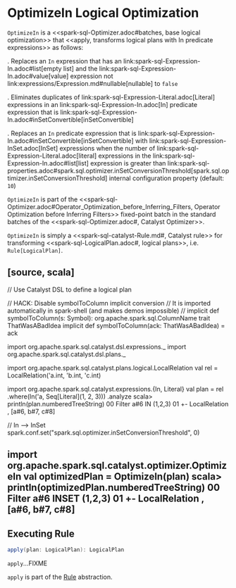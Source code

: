 # OptimizeIn Logical Optimization

`OptimizeIn` is a <<spark-sql-Optimizer.adoc#batches, base logical optimization>> that <<apply, transforms logical plans with In predicate expressions>> as follows:

. Replaces an `In` expression that has an link:spark-sql-Expression-In.adoc#list[empty list] and the link:spark-sql-Expression-In.adoc#value[value] expression not link:expressions/Expression.md#nullable[nullable] to `false`

. Eliminates duplicates of link:spark-sql-Expression-Literal.adoc[Literal] expressions in an link:spark-sql-Expression-In.adoc[In] predicate expression that is link:spark-sql-Expression-In.adoc#inSetConvertible[inSetConvertible]

. Replaces an `In` predicate expression that is link:spark-sql-Expression-In.adoc#inSetConvertible[inSetConvertible] with link:spark-sql-Expression-InSet.adoc[InSet] expressions when the number of link:spark-sql-Expression-Literal.adoc[literal] expressions in the link:spark-sql-Expression-In.adoc#list[list] expression is greater than link:spark-sql-properties.adoc#spark.sql.optimizer.inSetConversionThreshold[spark.sql.optimizer.inSetConversionThreshold] internal configuration property (default: `10`)

`OptimizeIn` is part of the <<spark-sql-Optimizer.adoc#Operator_Optimization_before_Inferring_Filters, Operator Optimization before Inferring Filters>> fixed-point batch in the standard batches of the <<spark-sql-Optimizer.adoc#, Catalyst Optimizer>>.

`OptimizeIn` is simply a <<spark-sql-catalyst-Rule.md#, Catalyst rule>> for transforming <<spark-sql-LogicalPlan.adoc#, logical plans>>, i.e. `Rule[LogicalPlan]`.

[source, scala]
----
// Use Catalyst DSL to define a logical plan

// HACK: Disable symbolToColumn implicit conversion
// It is imported automatically in spark-shell (and makes demos impossible)
// implicit def symbolToColumn(s: Symbol): org.apache.spark.sql.ColumnName
trait ThatWasABadIdea
implicit def symbolToColumn(ack: ThatWasABadIdea) = ack

import org.apache.spark.sql.catalyst.dsl.expressions._
import org.apache.spark.sql.catalyst.dsl.plans._

import org.apache.spark.sql.catalyst.plans.logical.LocalRelation
val rel = LocalRelation('a.int, 'b.int, 'c.int)

import org.apache.spark.sql.catalyst.expressions.{In, Literal}
val plan = rel
  .where(In('a, Seq[Literal](1, 2, 3)))
  .analyze
scala> println(plan.numberedTreeString)
00 Filter a#6 IN (1,2,3)
01 +- LocalRelation <empty>, [a#6, b#7, c#8]

// In --> InSet
spark.conf.set("spark.sql.optimizer.inSetConversionThreshold", 0)

import org.apache.spark.sql.catalyst.optimizer.OptimizeIn
val optimizedPlan = OptimizeIn(plan)
scala> println(optimizedPlan.numberedTreeString)
00 Filter a#6 INSET (1,2,3)
01 +- LocalRelation <empty>, [a#6, b#7, c#8]
----

## <span id="apply"> Executing Rule

```scala
apply(plan: LogicalPlan): LogicalPlan
```

`apply`...FIXME

`apply` is part of the [Rule](../spark-sql-catalyst-Rule.md#apply) abstraction.
